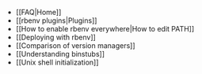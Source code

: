 * [[FAQ|Home]]
* [[rbenv plugins|Plugins]]
* [[How to enable rbenv everywhere|How to edit PATH]]
* [[Deploying with rbenv]]
* [[Comparison of version managers]]
* [[Understanding binstubs]]
* [[Unix shell initialization]]
